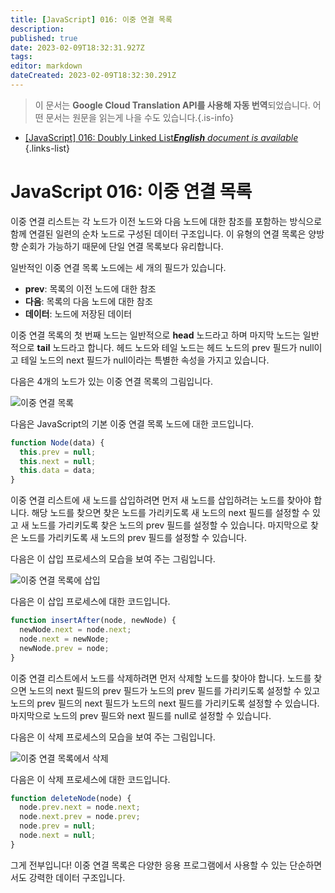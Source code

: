 ```yaml
---
title: [JavaScript] 016: 이중 연결 목록
description: 
published: true
date: 2023-02-09T18:32:31.927Z
tags: 
editor: markdown
dateCreated: 2023-02-09T18:32:30.291Z
---
```


> 이 문서는 **Google Cloud Translation API를 사용해 자동 번역**되었습니다.
어떤 문서는 원문을 읽는게 나을 수도 있습니다.{.is-info}



- [[JavaScript] 016: Doubly Linked List***English** document is available*](/en/Knowledge-base/Algorithm/javascript-016-doubly-linked-list)
{.links-list}


# JavaScript 016: 이중 연결 목록

이중 연결 리스트는 각 노드가 이전 노드와 다음 노드에 대한 참조를 포함하는 방식으로 함께 연결된 일련의 순차 노드로 구성된 데이터 구조입니다. 이 유형의 연결 목록은 양방향 순회가 가능하기 때문에 단일 연결 목록보다 유리합니다.

일반적인 이중 연결 목록 노드에는 세 개의 필드가 있습니다.

- **prev**: 목록의 이전 노드에 대한 참조
- **다음**: 목록의 다음 노드에 대한 참조
- **데이터**: 노드에 저장된 데이터

이중 연결 목록의 첫 번째 노드는 일반적으로 **head** 노드라고 하며 마지막 노드는 일반적으로 **tail** 노드라고 합니다. 헤드 노드와 테일 노드는 헤드 노드의 prev 필드가 null이고 테일 노드의 next 필드가 null이라는 특별한 속성을 가지고 있습니다.

다음은 4개의 노드가 있는 이중 연결 목록의 그림입니다.

![이중 연결 목록](https://i.imgur.com/eLzWqlN.png)

다음은 JavaScript의 기본 이중 연결 목록 노드에 대한 코드입니다.

```javascript
function Node(data) {
  this.prev = null;
  this.next = null;
  this.data = data;
}
```

이중 연결 리스트에 새 노드를 삽입하려면 먼저 새 노드를 삽입하려는 노드를 찾아야 합니다. 해당 노드를 찾으면 찾은 노드를 가리키도록 새 노드의 next 필드를 설정할 수 있고 새 노드를 가리키도록 찾은 노드의 prev 필드를 설정할 수 있습니다. 마지막으로 찾은 노드를 가리키도록 새 노드의 prev 필드를 설정할 수 있습니다.

다음은 이 삽입 프로세스의 모습을 보여 주는 그림입니다.

![이중 연결 목록에 삽입](https://i.imgur.com/TGiukgD.png)

다음은 이 삽입 프로세스에 대한 코드입니다.

```javascript
function insertAfter(node, newNode) {
  newNode.next = node.next;
  node.next = newNode;
  newNode.prev = node;
}
```

이중 연결 리스트에서 노드를 삭제하려면 먼저 삭제할 노드를 찾아야 합니다. 노드를 찾으면 노드의 next 필드의 prev 필드가 노드의 prev 필드를 가리키도록 설정할 수 있고 노드의 prev 필드의 next 필드가 노드의 next 필드를 가리키도록 설정할 수 있습니다. 마지막으로 노드의 prev 필드와 next 필드를 null로 설정할 수 있습니다.

다음은 이 삭제 프로세스의 모습을 보여 주는 그림입니다.

![이중 연결 목록에서 삭제](https://i.imgur.com/FgxLbNv.png)

다음은 이 삭제 프로세스에 대한 코드입니다.

```javascript
function deleteNode(node) {
  node.prev.next = node.next;
  node.next.prev = node.prev;
  node.prev = null;
  node.next = null;
}
```

그게 전부입니다! 이중 연결 목록은 다양한 응용 프로그램에서 사용할 수 있는 단순하면서도 강력한 데이터 구조입니다.